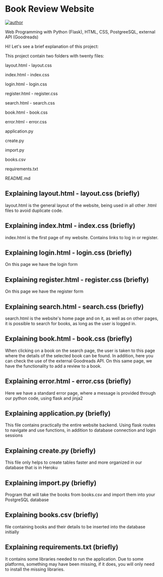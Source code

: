 # Book Review Website

[![author](https://img.shields.io/badge/Author-thiagommonteiro-blue)](https://www.linkedin.com/in/thiago-m-monteiro/) 

Web Programming with Python (Flask), HTML, CSS, PostgreeSQL, external API (Goodreads)

Hi! Let's see a brief explanation of this project:

This project contain two folders with twenty files:

layout.html - layout.css

index.html - index.css

login.html - login.css

register.html - register.css

search.html - search.css

book.html - book.css

error.html - error.css

application.py

create.py

import.py

books.csv

requirements.txt

README.md

## Explaining layout.html - layout.css (briefly)

layout.html is the general layout of the website, being used in all other .html files to avoid duplicate code.

## Explaining index.html - index.css (briefly)

index.html is the first page of my website. Contains links to log in or register.

## Explaining login.html - login.css (briefly)

On this page we have the login form

## Explaining register.html - register.css (briefly)

On this page we have the register form

## Explaining search.html - search.css (briefly)

search.html is the website's home page and on it, as well as on other pages, it is possible to search for books, as long as the user is logged in.

## Explaining book.html - book.css (briefly)

When clicking on a book on the search page, the user is taken to this page where the details of the selected book can be found. In addition, here you can check the use of the external Goodreads API. On this same page, we have the functionality to add a review to a book.

## Explaining error.html - error.css (briefly)

Here we have a standard error page, where a message is provided through our python code, using flask and jinja2

## Explaining application.py (briefly)

This file contains practically the entire website backend. Using flask routes to navigate and use functions, in addition to database connection and login sessions

## Explaining create.py (briefly)

This file only helps to create tables faster and more organized in our database that is in Heroku

## Explaining import.py (briefly)

Program that will take the books from books.csv and import them into your PostgreSQL database

## Explaining books.csv (briefly)

file containing books and their details to be inserted into the database initially

## Explaining requirements.txt (briefly)

It contains some libraries needed to run the application. Due to some platforms, something may have been missing, if it does, you will only need to install the missing libraries.
